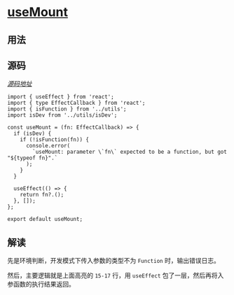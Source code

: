 # [useMount](https://ahooks.js.org/zh-CN/hooks/use-mount#usemount)

## 用法

<demo react="./useMount.tsx" />

## 源码

_[源码地址](https://github.com/alibaba/hooks/blob/master/packages/hooks/src/useMount/index.ts)_

<!-- prettier-ignore -->
```js{15-17}
import { useEffect } from 'react';
import { type EffectCallback } from 'react';
import { isFunction } from '../utils';
import isDev from '../utils/isDev';

const useMount = (fn: EffectCallback) => {
  if (isDev) {
    if (!isFunction(fn)) {
      console.error(
        `useMount: parameter \`fn\` expected to be a function, but got "${typeof fn}".`
      );
    }
  }

  useEffect(() => {
    return fn?.();
  }, []);
};

export default useMount;
```

## 解读

先是环境判断，开发模式下传入参数的类型不为 `Function` 时，输出错误日志。

然后，主要逻辑就是上面高亮的 `15-17` 行，用 `useEffect` 包了一层，然后再将入参函数的执行结果返回。
